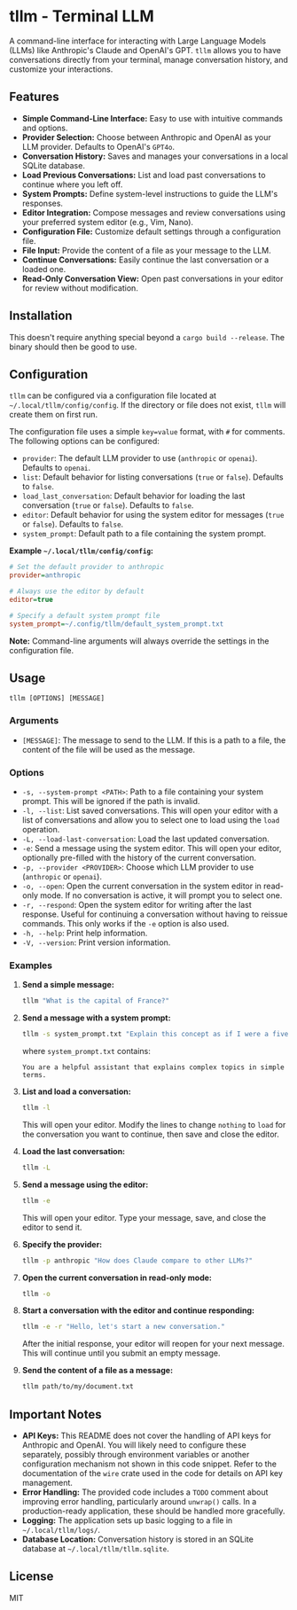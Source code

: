 # tllm - Terminal LLM

A command-line interface for interacting with Large Language Models (LLMs) like Anthropic's Claude and OpenAI's GPT. `tllm` allows you to have conversations directly from your terminal, manage conversation history, and customize your interactions.

## Features

* **Simple Command-Line Interface:** Easy to use with intuitive commands and options.
* **Provider Selection:** Choose between Anthropic and OpenAI as your LLM provider. Defaults to OpenAI's `GPT4o`.
* **Conversation History:** Saves and manages your conversations in a local SQLite database.
* **Load Previous Conversations:** List and load past conversations to continue where you left off.
* **System Prompts:** Define system-level instructions to guide the LLM's responses.
* **Editor Integration:** Compose messages and review conversations using your preferred system editor (e.g., Vim, Nano).
* **Configuration File:** Customize default settings through a configuration file.
* **File Input:** Provide the content of a file as your message to the LLM.
* **Continue Conversations:** Easily continue the last conversation or a loaded one.
* **Read-Only Conversation View:** Open past conversations in your editor for review without modification.

## Installation

This doesn't require anything special beyond a `cargo build --release`. The binary should then be good to use.

## Configuration

`tllm` can be configured via a configuration file located at `~/.local/tllm/config/config`. If the directory or file does not exist, `tllm` will create them on first run.

The configuration file uses a simple `key=value` format, with `#` for comments. The following options can be configured:

* `provider`: The default LLM provider to use (`anthropic` or `openai`). Defaults to `openai`.
* `list`: Default behavior for listing conversations (`true` or `false`). Defaults to `false`.
* `load_last_conversation`: Default behavior for loading the last conversation (`true` or `false`). Defaults to `false`.
* `editor`: Default behavior for using the system editor for messages (`true` or `false`). Defaults to `false`.
* `system_prompt`: Default path to a file containing the system prompt.

**Example `~/.local/tllm/config/config`:**

```ini
# Set the default provider to anthropic
provider=anthropic

# Always use the editor by default
editor=true

# Specify a default system prompt file
system_prompt=~/.config/tllm/default_system_prompt.txt
```

**Note:** Command-line arguments will always override the settings in the configuration file.

## Usage

```
tllm [OPTIONS] [MESSAGE]
```

### Arguments

* `[MESSAGE]`: The message to send to the LLM. If this is a path to a file, the content of the file will be used as the message.

### Options

* `-s, --system-prompt <PATH>`: Path to a file containing your system prompt. This will be ignored if the path is invalid.
* `-l, --list`: List saved conversations. This will open your editor with a list of conversations and allow you to select one to load using the `load` operation.
* `-L, --load-last-conversation`: Load the last updated conversation.
* `-e`: Send a message using the system editor. This will open your editor, optionally pre-filled with the history of the current conversation.
* `-p, --provider <PROVIDER>`: Choose which LLM provider to use (`anthropic` or `openai`).
* `-o, --open`: Open the current conversation in the system editor in read-only mode. If no conversation is active, it will prompt you to select one.
* `-r, --respond`: Open the system editor for writing after the last response. Useful for continuing a conversation without having to reissue commands. This only works if the `-e` option is also used.
* `-h, --help`: Print help information.
* `-V, --version`: Print version information.

### Examples

1.  **Send a simple message:**
    ```bash
    tllm "What is the capital of France?"
    ```

2.  **Send a message with a system prompt:**
    ```bash
    tllm -s system_prompt.txt "Explain this concept as if I were a five-year-old."
    ```
    where `system_prompt.txt` contains:
    ```
    You are a helpful assistant that explains complex topics in simple terms.
    ```

3.  **List and load a conversation:**
    ```bash
    tllm -l
    ```
    This will open your editor. Modify the lines to change `nothing` to `load` for the conversation you want to continue, then save and close the editor.

4.  **Load the last conversation:**
    ```bash
    tllm -L
    ```

5.  **Send a message using the editor:**
    ```bash
    tllm -e
    ```
    This will open your editor. Type your message, save, and close the editor to send it.

6.  **Specify the provider:**
    ```bash
    tllm -p anthropic "How does Claude compare to other LLMs?"
    ```

7.  **Open the current conversation in read-only mode:**
    ```bash
    tllm -o
    ```

8.  **Start a conversation with the editor and continue responding:**
    ```bash
    tllm -e -r "Hello, let's start a new conversation."
    ```
    After the initial response, your editor will reopen for your next message. This will continue until you submit an empty message.

9.  **Send the content of a file as a message:**
    ```bash
    tllm path/to/my/document.txt
    ```

## Important Notes

* **API Keys:** This README does not cover the handling of API keys for Anthropic and OpenAI. You will likely need to configure these separately, possibly through environment variables or another configuration mechanism not shown in this code snippet. Refer to the documentation of the `wire` crate used in the code for details on API key management.
* **Error Handling:** The provided code includes a `TODO` comment about improving error handling, particularly around `unwrap()` calls. In a production-ready application, these should be handled more gracefully.
* **Logging:** The application sets up basic logging to a file in `~/.local/tllm/logs/`.
* **Database Location:** Conversation history is stored in an SQLite database at `~/.local/tllm/tllm.sqlite`.

## License

MIT
